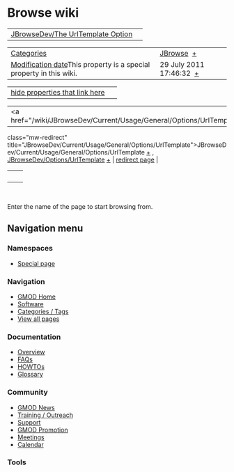



<span id="top"></span>




# <span dir="auto">Browse wiki</span>






|  |  |
|----|----|
| [JBrowseDev/The UrlTemplate Option](/wiki/JBrowseDev/The_UrlTemplate_Option "JBrowseDev/The UrlTemplate Option") |  |

|  |  |
|----|----|
| [Categories](/wiki/Special%3ACategories "Special%3ACategories") | <span class="smwb-value">[JBrowse](/wiki/Category%3AJBrowse "Category%3AJBrowse")  <span class="smwsearch">[+](/wiki/Special%3ASearchByProperty/JBrowse "Special%3ASearchByProperty/JBrowse")</span></span> |
| <span class="smw-highlighter" data-type="1" state="inline" data-title="Property"><span class="smwbuiltin">[Modification date](/wiki/Property:Modification_date "Property:Modification date")</span><span class="smwttcontent">This property is a special property in this wiki.</span></span> | <span class="smwb-value">29 July 2011 17:46:32  <span class="smwsearch">[+](/wiki/Special%3ASearchByProperty/Modification-20date/29-20July-202011-2017:46:32 "Special%3ASearchByProperty/Modification-20date/29-20July-202011-2017:46:32")</span></span> |

<span id="smw_browse_incoming"></span>

|  |  |
|----|----|
| [hide properties that link here](/mediawiki/index.php?title=Special:Browse&offset=0&dir=out&article=JBrowseDev%2FThe+UrlTemplate+Option)  |  |

|  |  |
|----|----|
| <span class="smwb-ivalue"><a href="/wiki/JBrowseDev/Current/Usage/General/Options/UrlTemplate"
class="mw-redirect"
title="JBrowseDev/Current/Usage/General/Options/UrlTemplate">JBrowseDev/Current/Usage/General/Options/UrlTemplate</a> <span class="smwbrowse">[+](/wiki/Special%253ABrowse/JBrowseDev-2FCurrent-2FUsage-2FGeneral-2FOptions-2FUrlTemplate "Special%253ABrowse/JBrowseDev-2FCurrent-2FUsage-2FGeneral-2FOptions-2FUrlTemplate")</span></span> , <span class="smwb-ivalue"><a href="/wiki/JBrowseDev/Options/UrlTemplate" class="mw-redirect"
title="JBrowseDev/Options/UrlTemplate">JBrowseDev/Options/UrlTemplate</a> <span class="smwbrowse">[+](/wiki/Special%253ABrowse/JBrowseDev-2FOptions-2FUrlTemplate "Special%253ABrowse/JBrowseDev-2FOptions-2FUrlTemplate")</span></span> | [redirect page](/wiki/Special:ListRedirects "Special:ListRedirects") |

|     |     |
|-----|-----|
|     |     |

 

Enter the name of the page to start browsing from.  








## Navigation menu



### Namespaces

- <span id="ca-nstab-special">[Special
  page](/wiki/Special%253ABrowse/JBrowseDev-2FThe_UrlTemplate_Option "This is a special page, you cannot edit the page itself")</span>






### Navigation



- <span id="n-GMOD-Home">[GMOD Home](/wiki/Main_Page)</span>
- <span id="n-Software">[Software](/wiki/GMOD_Components)</span>
- <span id="n-Categories-.2F-Tags">[Categories /
  Tags](/wiki/Categories)</span>
- <span id="n-View-all-pages">[View all
  pages](/wiki/Special:AllPages)</span>




### Documentation



- <span id="n-Overview">[Overview](/wiki/Overview)</span>
- <span id="n-FAQs">[FAQs](/wiki/Category%3AFAQ)</span>
- <span id="n-HOWTOs">[HOWTOs](/wiki/Category%3AHOWTO)</span>
- <span id="n-Glossary">[Glossary](/wiki/Glossary)</span>




### Community



- <span id="n-GMOD-News">[GMOD News](/wiki/GMOD_News)</span>
- <span id="n-Training-.2F-Outreach">[Training /
  Outreach](/wiki/Training_and_Outreach)</span>
- <span id="n-Support">[Support](/wiki/Support)</span>
- <span id="n-GMOD-Promotion">[GMOD
  Promotion](/wiki/GMOD_Promotion)</span>
- <span id="n-Meetings">[Meetings](/wiki/Meetings)</span>
- <span id="n-Calendar">[Calendar](/wiki/Calendar)</span>




### Tools












<!-- -->




